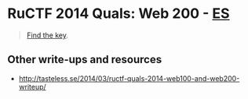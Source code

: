 # RuCTF 2014 Quals: Web 200 - [ES](https://github.com/HackerDom/ructf-2014-quals/tree/master/tasks/es)

> [Find the key](http://w2.quals.ructf.org/).

## Other write-ups and resources

* <http://tasteless.se/2014/03/ructf-quals-2014-web100-and-web200-writeup/>
